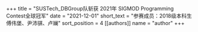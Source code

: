 +++ 
title = "SUSTech_DBGroup队斩获 2021年 SIGMOD Programming Contest全球冠军"
date = "2021-12-01"
short_text = "参赛成员：2018级本科生傅伟堡、尹沛骐、卢斓" 
sort_position = 4
[[authors]] 
name = "author"
+++

